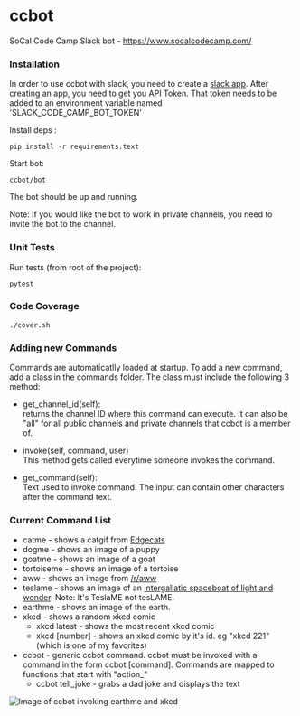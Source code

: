 # ccbot
SoCal Code Camp Slack bot - https://www.socalcodecamp.com/

### Installation

In order to use ccbot with slack, you need to create a [slack app](https://api.slack.com/apps?new_app=1). After creating an app, you need to get you API Token. That token needs to be added to an environment variable named 'SLACK_CODE_CAMP_BOT_TOKEN'

Install deps : 

    pip install -r requirements.text 

Start bot:

    ccbot/bot
    
The bot should be up and running.

Note: If you would like the bot to work in private channels, you need to invite the bot to the channel.

### Unit Tests
Run tests (from root of the project):

    pytest 

### Code Coverage

    ./cover.sh

### Adding new Commands
Commands are automaticatlly loaded at startup. To add a new command, add a class in the commands folder. The class must include
the following 3 method:

* get_channel_id(self):<Br/>
returns the channel ID where this command can execute. It can also be "all" for all public channels and private channels that ccbot is a member of.

* invoke(self, command, user)<Br/>
 This method gets called everytime someone invokes the command.
  
* get_command(self):<Br/>
Text used to invoke command. The input can contain other characters after the command text.

### Current Command List

* catme - shows a catgif from [Edgecats](http://edgecats.net/)
* dogme - shows an image of a puppy
* goatme - shows an image of a goat
* tortoiseme - shows an image of a tortoise
* aww - shows an image from [/r/aww](https://www.reddit.com/r/aww/)
* teslame - shows an image of an [intergallatic spaceboat of light and wonder](http://theoatmeal.com/comics/tesla_model_s). Note: It's TeslaME not tesLAME.
* earthme - shows an image of the earth.
* xkcd - shows a random xkcd comic
    * xkcd latest - shows the most recent xkcd comic
    * xkcd [number] - shows an xkcd comic by it's id. eg "xkcd 221" (which is one of my favorites)
* ccbot - generic ccbot command. ccbot must be invoked with a command in the form ccbot [command]. Commands are mapped to functions that start with "action_"
   * ccbot tell_joke - grabs a dad joke and displays the text
    
 ![Image of ccbot invoking earthme and xkcd](https://i.imgur.com/Pol1L0l.png)
  
 
